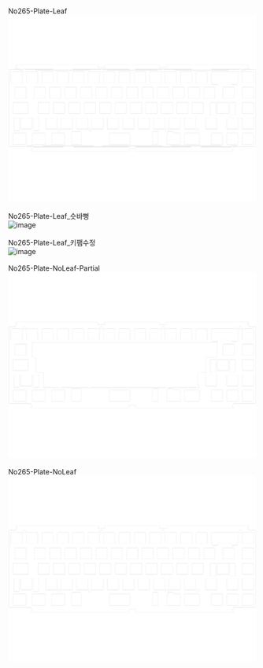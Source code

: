 <br/>No265-Plate-Leaf<br/>![image](./No265-Plate-Leaf.png)<br/>
<br/>No265-Plate-Leaf_슷바뻥<br/>![image](./No265-Plate-Leaf_슷바뻥.png)<br/>
<br/>No265-Plate-Leaf_키팸수정<br/>![image](./No265-Plate-Leaf_키팸수정.png)<br/>
<br/>No265-Plate-NoLeaf-Partial<br/>![image](./No265-Plate-NoLeaf-Partial.png)<br/>
<br/>No265-Plate-NoLeaf<br/>![image](./No265-Plate-NoLeaf.png)<br/>
